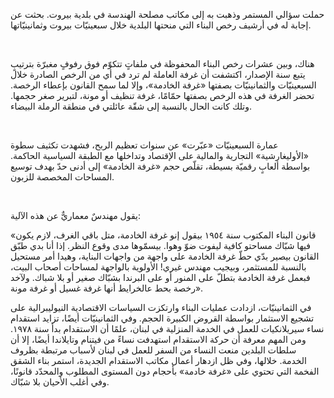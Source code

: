 حملت سؤالي المستمر وذهبت به إلى مكاتب مصلحة الهندسة في بلدية بيروت. بحثت عن إجابة له في أرشيف رخص البناء التي منحتها البلدية خلال سبعينيّات بيروت وثمانينيّاتها.

<br>

هناك، وبين عشرات رخص البناء المحفوظة في ملفاتٍ تتكوّم فوق رفوفٍ مغبرّة بترتيبٍ يتبع سنة الإصدار، اكتشفت أن غرفة العاملة لم ترد في أي من الرخص الصادرة خلال السبعينيّات والثمانينيّات بصفتها «غرفة الخادمة»، وإلا لما سمح القانون بإعطاء الرخصة. تحضر الغرفة في هذه الرخص بصفتها حمّامًا، غرفة تنظيف أو مونة، لتبرير صغر حجمها. وتلك كانت الحال بالنسبة إلى شقّة عائلتي في منطقة الرملة البيضاء.

<br>

عمارة السبعينيّات «عبّرت» عن سنوات تعظيم الربح، فشهدت تكثيف سطوة «الأوليغارشية» التجارية والمالية على الإقتصاد وتداخلها مع الطبقة السياسية الحاكمة. بواسطة ألعابٍ رقميّة بسيطة، تقلّص حجم «غرفة الخادمة» إلى أدنى حدّ بهدف توسيع المساحات المخصصة للزبون.

<br>

يقول مهندسٌ معماريٌّ عن هذه الآلية:

<Quote>
«قانون البناء المكتوب سنة ١٩٥٤ بيقول إنو غرفة الخادمة، متل باقي الغرف، لازم يكون فيها شبّاك مساحتو كافية ليفوت ضوّ وهوا. بيسمّوها مدى وقوع النظر. إذا أنا بدي طبّق القانون بيصير بدّي حطّ غرفة الخادمة على واجهة من واجهات البناية، وهيدا أمر مستحيل بالنسبة للمستثمر، وبيجيب مهندس غيري! الأولوية بالواجهة لمساحات أصحاب البيت، فبعمل غرفة الخادمة بتطلّ على المنور أو على البرندا بشبّاك صغير أو بلا شباك. ولآخد رخصة بحط عالخرايط أنها غرفة غسيل أو غرفة مونة».
</Quote>

<br>

في الثمانينيّات، ازدادت عمليات البناء وارتكزت السياسات الاقتصادية النيوليبرالية على تشجيع الاستثمار بواسطة القروض الكبيرة الحجم. وفي الثمانينيّات أيضًا، تزايد استقدام نساء سيريلانكيات للعمل في الخدمة المنزلية في لبنان، علمًا أن الاستقدام بدأ سنة ١٩٧٨. ومن المهم معرفة أن حركة الاستقدام استهدفت نساءً من فيتنام وتايلاندا أيضًا، إلا أن سلطات البلدين منعت النساء من السفر للعمل في لبنان لأسباب مرتبطة بظروف الخدمة. خلالها، وفي ظل ازدهار أعمال مكاتب الاستقدام الجديدة، استمر بناء الشقق الفخمة التي تحتوي على «غرفة خادمة» بأحجام دون المستوى المطلوب والمحدّد قانونًا، وفي أغلب الأحيان بلا شبّاك.
